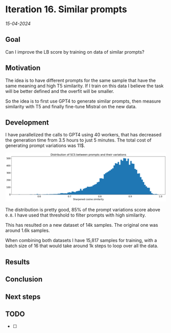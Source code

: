 # Iteration 16. Similar prompts

_15-04-2024_

## Goal

Can I improve the LB score by training on data of similar prompts?

## Motivation

The idea is to have different prompts for the same sample that have the same meaning and high T5 similarity.
If I train on this data I believe the task will be better defined and the overfit will be smaller.

So the idea is to first use GPT4 to generate similar prompts, then measure similarity with T5 and finally
fine-tune Mistral on the new data.

## Development

I have parallelized the calls to GPT4 using 40 workers, that has decreased the generation time from 3.5 hours to just 5 minutes. The total cost of generating prompt variations was 11$.

![similarity distribution](res/2024-04-15-10-18-32.png)

The distribution is pretty good, 85% of the prompt variations score above `0.8`. I have used that threshold
to filter prompts with high similarity.

This has resulted on a new dataset of 14k samples. The original one was around 1.6k samples.

When combining both datasets I have 15,817 samples for training, with a batch size of 16 that would take around 1k steps to loop over all the data.

## Results

## Conclusion

## Next steps

## TODO

- [ ]
